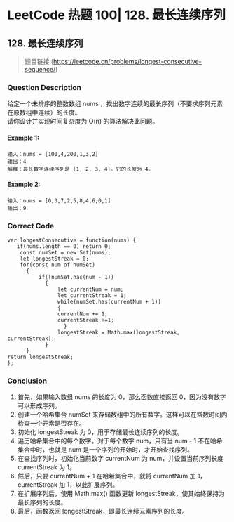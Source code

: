 # LeetCode 热题 100| 128. 最长连续序列

## 128. 最长连续序列
> 题目链接:(https://leetcode.cn/problems/longest-consecutive-sequence/)

### Question Description
给定一个未排序的整数数组 nums ，找出数字连续的最长序列（不要求序列元素在原数组中连续）的长度。<br>
请你设计并实现时间复杂度为 O(n) 的算法解决此问题。<br>

#### Example 1:
```
输入：nums = [100,4,200,1,3,2]
输出：4
解释：最长数字连续序列是 [1, 2, 3, 4]。它的长度为 4。
```
#### Example 2:
```
输入：nums = [0,3,7,2,5,8,4,6,0,1]
输出：9
```

### Correct Code
```
var longestConsecutive = function(nums) {
   if(nums.length == 0) return 0;
    const numSet = new Set(nums);
    let longestStreak = 0;
    for(const num of numSet)
      {
          if(!numSet.has(num - 1))
            {
                let currentNum = num;
                let currentStreak = 1;
                while(numSet.has(currentNum + 1))
                {
                currentNum += 1;
                currentStreak +=1;
                  }
                longestStreak = Math.max(longestStreak, currentStreak);
            }
      }
return longestStreak;
};
```
### Conclusion
1. 首先，如果输入数组 nums 的长度为 0，那么函数直接返回 0，因为没有数字可以形成序列。
2. 创建一个哈希集合 numSet 来存储数组中的所有数字。这样可以在常数时间内检查一个元素是否存在。
3. 初始化 longestStreak 为 0，用于存储最长连续序列的长度。
4. 遍历哈希集合中的每个数字。对于每个数字 num，只有当 num - 1 不在哈希集合中时，也就是 num 是一个序列的开始时，才开始查找序列。
5. 在查找序列时，初始化当前数字 currentNum 为 num，并设置当前序列长度 currentStreak 为 1。
6. 然后，只要 currentNum + 1 在哈希集合中，就将 currentNum 加 1，currentStreak 加 1，以此扩展序列。
7. 在扩展序列后，使用 Math.max() 函数更新 longestStreak，使其始终保持为最长序列的长度。
8. 最后，函数返回 longestStreak，即最长连续元素序列的长度。
